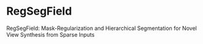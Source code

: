 # RegSegField
RegSegField: Mask-Regularization and Hierarchical Segmentation for Novel View Synthesis from Sparse Inputs
